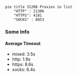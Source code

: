 
```mermaid
pie title 31208 Proxies in list
    "HTTP" : 21306
    "HTTPS": 4181
    "SOCKS" : 8853
```

### Some Info
#### Average Timeout

- mixed: 3.5s
- http: 1.9s
- https: 8.6s
- socks: 6.4s